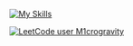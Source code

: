 [![My Skills](https://skillicons.dev/icons?i=php,postgres,redis,nginx,docker,git,rust,go)](https://skillicons.dev)

[![LeetCode user M1crogravity](https://img.shields.io/badge/dynamic/json?style=for-the-badge&labelColor=black&color=%23ffa116&label=Solved&query=solvedOverTotal&url=https%3A%2F%2Fleetcode-badge.vercel.app%2Fapi%2Fusers%2FM1crogravity&logo=leetcode&logoColor=yellow)](https://leetcode.com/M1crogravity/)
